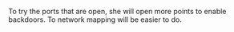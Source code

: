 To try the ports that are open, she will open more points to enable backdoors. To network mapping will be easier to do.

